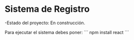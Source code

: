 <h1>Sistema de Registro</h1>

-Estado del proyecto: En construcción.

Para ejecutar el sistema debes poner:
´´´ npm install react ´´´
